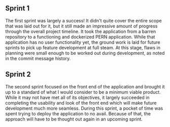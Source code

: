 ## Sprint 1
The first sprint was largely a success! It didn't quite cover the entire scope that was laid out for it, but it still made an impressive amount of progress through the overall project timeline. It took the application from a barren repository to a functioning and dockerized PERN application. While that application has no user functionality yet, the ground work is laid for future sprints to pick up feature development at full steam. At this stage, flaws in planning were small enough to be worked out during development, as noted in the commit message history.

## Sprint 2
The second sprint focused on the front end of the application and brought it up to a standard of what I would consider to be a minimum viable product. While it may not have met all of its objectives, it largely succeeded in completing the usability and look of the front end which will make future development much more seamless. During this sprint, a pocket of time was spent trying to deploy the application to no avail. Because of that, the approach will have to be thought out again in an upcoming sprint.
